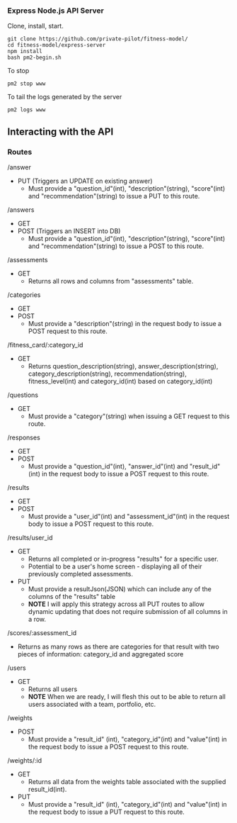 ### Express Node.js API Server

Clone, install, start.
```
git clone https://github.com/private-pilot/fitness-model/
cd fitness-model/express-server
npm install
bash pm2-begin.sh
```

To stop
```
pm2 stop www
```

To tail the logs generated by the server
```
pm2 logs www
```

## Interacting with the API

### Routes

/answer
  - PUT (Triggers an UPDATE on existing answer)
    - Must provide a "question_id"(int), "description"(string), "score"(int) and "recommendation"(string) to issue a PUT to this route.

/answers
  - GET
  - POST (Triggers an INSERT into DB)
    - Must provide a "question_id"(int), "description"(string), "score"(int) and "recommendation"(string) to issue a POST to this route.

/assessments
  - GET
    - Returns all rows and columns from "assessments" table.

/categories
  - GET
  - POST
    - Must provide a "description"(string) in the request body to issue a POST request to this route.

/fitness_card/:category_id
  - GET
    - Returns question_description(string), answer_description(string), category_description(string), recommendation(string), fitness_level(int) and category_id(int) based on category_id(int)

/questions
  - GET
    - Must provide a "category"(string) when issuing a GET request to this route.

/responses
  - GET
  - POST
    - Must provide a "question_id"(int), "answer_id"(int) and "result_id"(int) in the request body to issue a POST request to this route.

/results
  - GET
  - POST
    - Must provide a "user_id"(int) and "assessment_id"(int) in the request body to issue a POST request to this route.

/results/user_id
  - GET
    - Returns all completed or in-progress "results" for a specific user.
    - Potential to be a user's home screen - displaying all of their previously completed assessments.
  - PUT
    - Must provide a resultJson(JSON) which can include any of the columns of the "results" table
    - **NOTE** I will apply this strategy across all PUT routes to allow dynamic updating that does not require submission of all columns in a row.

/scores/:assessment_id
  - Returns as many rows as there are categories for that result with two pieces of information: category_id and aggregated score

/users
  - GET
    - Returns all users
    - **NOTE** When we are ready, I will flesh this out to be able to return all users associated with a team, portfolio, etc.

/weights
  - POST
    - Must provide a "result_id" (int), "category_id"(int) and "value"(int) in the request body to issue a POST request to this route.

/weights/:id
  - GET
    - Returns all data from the weights table associated with the supplied result_id(int).
  - PUT
    - Must provide a "result_id" (int), "category_id"(int) and "value"(int) in the request body to issue a PUT request to this route.
